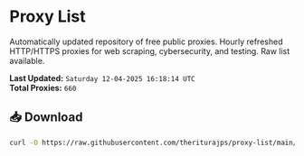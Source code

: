# Proxy List

Automatically updated repository of free public proxies. Hourly refreshed HTTP/HTTPS proxies for web scraping, cybersecurity, and testing. Raw list available.

**Last Updated:** `Saturday 12-04-2025 16:18:14 UTC`  
**Total Proxies:** `660`

## 📥 Download
```bash
curl -O https://raw.githubusercontent.com/theriturajps/proxy-list/main/proxies.txt

